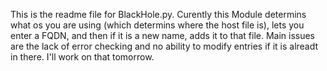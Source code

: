 This is the readme file for BlackHole.py. Curently this Module determins what os you are using
(which determins where the host file is), lets you enter a FQDN, and then if it is a new name,
adds it to that file. Main issues are the lack of error checking and no ability to modify entries if 
it is alreadt in there. I'll work on that tomorrow.
